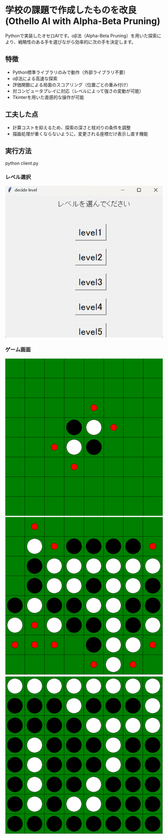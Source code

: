 # 学校の課題で作成したものを改良 (Othello AI with Alpha-Beta Pruning)

Pythonで実装したオセロAIです。αβ法（Alpha-Beta Pruning）を用いた探索により、戦略性のある手を選びながら効率的に次の手を決定します。

## 特徴

- Python標準ライブラリのみで動作（外部ライブラリ不要）
- αβ法による高速な探索
- 評価関数による局面のスコアリング（位置ごとの重み付け）
- 対コンピュータプレイに対応（レベルによって強さの変動が可能）
- Tkinterを用いた直感的な操作が可能

## 工夫した点

- 計算コストを抑えるため、探索の深さと枝刈りの条件を調整
- 描画処理が重くならないように，変更される座標だけ表示し直す機能

## 実行方法
python client.py


### レベル選択
![](images/levels.png)

### ゲーム画面
![](images/put_stone1.png)
![](images/put_stone2.png)
![](images/put_stone3.png)